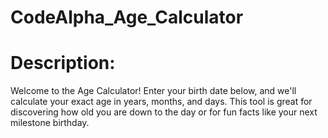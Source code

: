 # CodeAlpha_Age_Calculator
# Description:
Welcome to the Age Calculator! Enter your birth date below, and we'll
          calculate your exact age in years, months, and days. This tool is great for
          discovering how old you are down to the day or for fun facts like your
          next milestone birthday.
